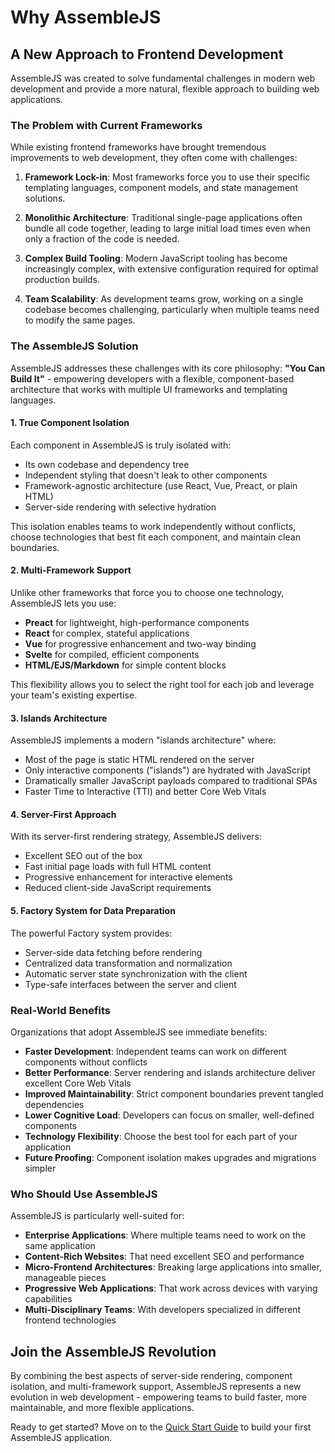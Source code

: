 # Why AssembleJS

## A New Approach to Frontend Development

AssembleJS was created to solve fundamental challenges in modern web development and provide a more natural, flexible approach to building web applications.

### The Problem with Current Frameworks

While existing frontend frameworks have brought tremendous improvements to web development, they often come with challenges:

1. **Framework Lock-in**: Most frameworks force you to use their specific templating languages, component models, and state management solutions.

2. **Monolithic Architecture**: Traditional single-page applications often bundle all code together, leading to large initial load times even when only a fraction of the code is needed.

3. **Complex Build Tooling**: Modern JavaScript tooling has become increasingly complex, with extensive configuration required for optimal production builds.

4. **Team Scalability**: As development teams grow, working on a single codebase becomes challenging, particularly when multiple teams need to modify the same pages.

### The AssembleJS Solution

AssembleJS addresses these challenges with its core philosophy: **"You Can Build It"** - empowering developers with a flexible, component-based architecture that works with multiple UI frameworks and templating languages.

#### 1. True Component Isolation

Each component in AssembleJS is truly isolated with:

- Its own codebase and dependency tree
- Independent styling that doesn't leak to other components
- Framework-agnostic architecture (use React, Vue, Preact, or plain HTML)
- Server-side rendering with selective hydration

This isolation enables teams to work independently without conflicts, choose technologies that best fit each component, and maintain clean boundaries.

#### 2. Multi-Framework Support

Unlike other frameworks that force you to choose one technology, AssembleJS lets you use:

- **Preact** for lightweight, high-performance components
- **React** for complex, stateful applications
- **Vue** for progressive enhancement and two-way binding
- **Svelte** for compiled, efficient components
- **HTML/EJS/Markdown** for simple content blocks

This flexibility allows you to select the right tool for each job and leverage your team's existing expertise.

#### 3. Islands Architecture

AssembleJS implements a modern "islands architecture" where:

- Most of the page is static HTML rendered on the server
- Only interactive components ("islands") are hydrated with JavaScript
- Dramatically smaller JavaScript payloads compared to traditional SPAs
- Faster Time to Interactive (TTI) and better Core Web Vitals

#### 4. Server-First Approach

With its server-first rendering strategy, AssembleJS delivers:

- Excellent SEO out of the box
- Fast initial page loads with full HTML content
- Progressive enhancement for interactive elements
- Reduced client-side JavaScript requirements

#### 5. Factory System for Data Preparation

The powerful Factory system provides:

- Server-side data fetching before rendering
- Centralized data transformation and normalization
- Automatic server state synchronization with the client
- Type-safe interfaces between the server and client

### Real-World Benefits

Organizations that adopt AssembleJS see immediate benefits:

- **Faster Development**: Independent teams can work on different components without conflicts
- **Better Performance**: Server rendering and islands architecture deliver excellent Core Web Vitals
- **Improved Maintainability**: Strict component boundaries prevent tangled dependencies
- **Lower Cognitive Load**: Developers can focus on smaller, well-defined components
- **Technology Flexibility**: Choose the best tool for each part of your application
- **Future Proofing**: Component isolation makes upgrades and migrations simpler

### Who Should Use AssembleJS

AssembleJS is particularly well-suited for:

- **Enterprise Applications**: Where multiple teams need to work on the same application
- **Content-Rich Websites**: That need excellent SEO and performance
- **Micro-Frontend Architectures**: Breaking large applications into smaller, manageable pieces
- **Progressive Web Applications**: That work across devices with varying capabilities
- **Multi-Disciplinary Teams**: With developers specialized in different frontend technologies

## Join the AssembleJS Revolution

By combining the best aspects of server-side rendering, component isolation, and multi-framework support, AssembleJS represents a new evolution in web development - empowering teams to build faster, more maintainable, and more flexible applications.

Ready to get started? Move on to the [Quick Start Guide](quick-start.md) to build your first AssembleJS application.